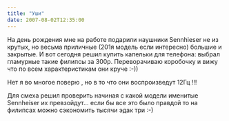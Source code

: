 ```yaml
---
title: "Уши"
date: 2007-08-02T12:35:00
---
```


<P>На день рождения мне на работе подарили наушники Sennhieser не из крутых, но весьма приличные (201я модель если интересно) большие и закрытые. И вот сегодня решил купить капельки для телефона: выбрал гламурные такие филипсы за 300р. Переворачиваю коробочку и вижу что по всем характеристикам они круче :-))

Нет я во многое поверю , но в то что они воспроизведут 12Гц !!!

Для смеха решил проверить начиная с какой модели именитые Sennheiser их превзойдут... если бы все это было правдой то на филипсах можно сэкономить тысячи эдак три :-)</P>
